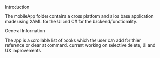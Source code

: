 Introduction

The mobileApp folder contains a cross platform and a ios base application made using XAML 
for the UI and C# for the backend/functionality.

General Information 

The app is a scrollable list of books which the user can add for thier reference or clear 
at command. current working on selective delete, UI and UX improvements
